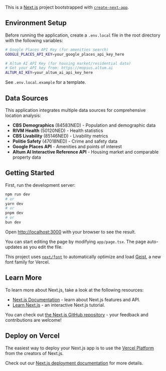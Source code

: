 This is a [Next.js](https://nextjs.org) project bootstrapped with [`create-next-app`](https://nextjs.org/docs/app/api-reference/cli/create-next-app).

## Environment Setup

Before running the application, create a `.env.local` file in the root directory with the following variables:

```bash
# Google Places API Key (for amenities search)
GOOGLE_PLACES_API_KEY=your_google_places_api_key_here

# Altum AI API Key (for housing market/residential data)
# Get your API key from: https://mopsus.altum.ai
ALTUM_AI_KEY=your_altum_ai_api_key_here
```

See `.env.local.example` for a template.

## Data Sources

This application integrates multiple data sources for comprehensive location analysis:

- **CBS Demographics** (84583NED) - Population and demographic data
- **RIVM Health** (50120NED) - Health statistics
- **CBS Livability** (85146NED) - Livability metrics
- **Politie Safety** (47018NED) - Crime and safety data
- **Google Places API** - Amenities and points of interest
- **Altum AI Interactive Reference API** - Housing market and comparable property data

## Getting Started

First, run the development server:

```bash
npm run dev
# or
yarn dev
# or
pnpm dev
# or
bun dev
```

Open [http://localhost:3000](http://localhost:3000) with your browser to see the result.

You can start editing the page by modifying `app/page.tsx`. The page auto-updates as you edit the file.

This project uses [`next/font`](https://nextjs.org/docs/app/building-your-application/optimizing/fonts) to automatically optimize and load [Geist](https://vercel.com/font), a new font family for Vercel.

## Learn More

To learn more about Next.js, take a look at the following resources:

- [Next.js Documentation](https://nextjs.org/docs) - learn about Next.js features and API.
- [Learn Next.js](https://nextjs.org/learn) - an interactive Next.js tutorial.

You can check out [the Next.js GitHub repository](https://github.com/vercel/next.js) - your feedback and contributions are welcome!

## Deploy on Vercel

The easiest way to deploy your Next.js app is to use the [Vercel Platform](https://vercel.com/new?utm_medium=default-template&filter=next.js&utm_source=create-next-app&utm_campaign=create-next-app-readme) from the creators of Next.js.

Check out our [Next.js deployment documentation](https://nextjs.org/docs/app/building-your-application/deploying) for more details.
